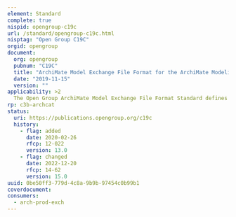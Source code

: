 ```yaml
---
element: Standard
complete: true
nispid: opengroup-c19c
url: /standard/opengroup-c19c.html
nisptag: "Open Group C19C"
orgid: opengroup
document:
  org: opengroup
  pubnum: "C19C"
  title: "ArchiMate Model Exchange File Format for the ArchiMate Modeling Language 3.1"
  date: "2019-11-15"
  version: ""
applicability: >2
  The Open Group ArchiMate Model Exchange File Format Standard defines a file format that can be used to exchange data between tools that wish to import and export ArchiMate Version 3 models. ArchiMate exchange files enable exporting content from one ArchiMate modeling tool or repository and importing it into another while retaining information describing the model in the file and how it is structured, such as a list of model elements and relationships. The Standard focuses on the packaging and transport of ArchiMate models.
rp: c3b-archcat
status:
  uri: https://publications.opengroup.org/c19c
  history: 
    - flag: added
      date: 2020-02-26
      rfcp: 12-022
      version: 13.0
    - flag: changed
      date: 2022-12-20
      rfcp: 14-62
      version: 15.0
uuid: 0be50ff3-779d-4c8a-9b9b-97454c0b99b1
coverdocument:
consumers:
  - arch-prod-exch
---
```

